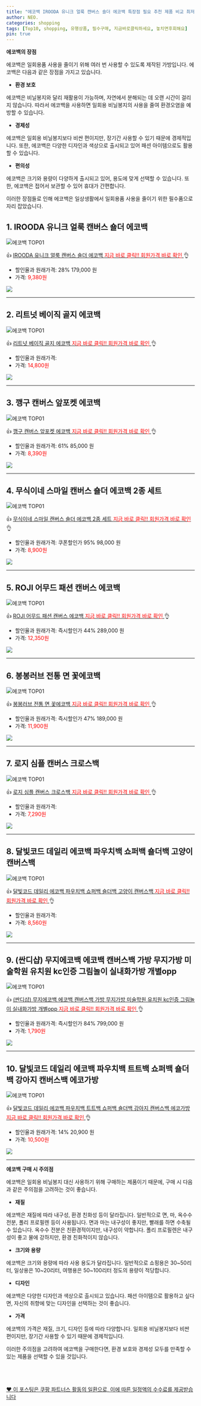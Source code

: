 ```yaml
---
title: "에코백 IROODA 유니크 얼룩 캔버스 숄더 에코백 특장점 필요 추천 제품 비교 최저 가격 비교 장점 구매 후기 구매평"
author: NEO.
categories: shopping
tags: [Top10, shopping, 유행상품, 필수구매, 지금바로클릭하세요, 놓치면후회해요]
pin: true
---
```

**에코백의 장점**

에코백은 일회용품 사용을 줄이기 위해 여러 번 사용할 수 있도록 제작된 가방입니다. 에코백은 다음과 같은 장점을 가지고 있습니다.

* **환경 보호**

에코백은 비닐봉지와 달리 재활용이 가능하며, 자연에서 분해되는 데 오랜 시간이 걸리지 않습니다. 따라서 에코백을 사용하면 일회용 비닐봉지의 사용을 줄여 환경오염을 예방할 수 있습니다.

* **경제성**

에코백은 일회용 비닐봉지보다 비싼 편이지만, 장기간 사용할 수 있기 때문에 경제적입니다. 또한, 에코백은 다양한 디자인과 색상으로 출시되고 있어 패션 아이템으로도 활용할 수 있습니다.

* **편의성**

에코백은 크기와 용량이 다양하게 출시되고 있어, 용도에 맞게 선택할 수 있습니다. 또한, 에코백은 접어서 보관할 수 있어 휴대가 간편합니다.

이러한 장점들로 인해 에코백은 일상생활에서 일회용품 사용을 줄이기 위한 필수품으로 자리 잡았습니다.

   

## 1. IROODA 유니크 얼룩 캔버스 숄더 에코백

![에코백 TOP01](https://thumbnail6.coupangcdn.com/thumbnails/remote/490x490ex/image/vendor_inventory/0a72/194a354eeb998fc79782f19efd45d35d68cad23f4394e85393b902c4a82e.jpg)


👍 [IROODA 유니크 얼룩 캔버스 숄더 에코백 <font color=red> 지금 바로 클릭!! 회원가격 바로 확인 </font> ](https://link.coupang.com/re/AFFSDP?lptag=AF3617701&subid=GithubCoopas&pageKey=7528823109&traceid=V0-153&itemId=19762855582&vendorItemId=86866129296) 👌 


- 할인율과 원래가격: 28%  179,000   원
- 가격: <span style='color:red'>9,380원</span>

[![](/discount_price.png)](https://link.coupang.com/re/AFFSDP?lptag=AF3617701&subid=GithubCoopas&pageKey=7528823109&traceid=V0-153&itemId=19762855582&vendorItemId=86866129296)

---


   

## 2. 리트넛 베이직 골지 에코백

![에코백 TOP01](https://thumbnail6.coupangcdn.com/thumbnails/remote/490x490ex/image/vendor_inventory/18ab/20d599893353fd95f6ea535431590478a90272524ef1c483434c5f5f3eef.jpg)


👍 [리트넛 베이직 골지 에코백 <font color=red> 지금 바로 클릭!! 회원가격 바로 확인 </font> ](https://link.coupang.com/re/AFFSDP?lptag=AF3617701&subid=GithubCoopas&pageKey=7070462086&traceid=V0-153&itemId=17556290154&vendorItemId=84990456233) 👌 


- 할인율과 원래가격: 
- 가격: <span style='color:red'>14,800원</span>

[![](/discount_price.png)](https://link.coupang.com/re/AFFSDP?lptag=AF3617701&subid=GithubCoopas&pageKey=7070462086&traceid=V0-153&itemId=17556290154&vendorItemId=84990456233)

---


   

## 3. 깽구 캔버스 앞포켓 에코백

![에코백 TOP01](https://thumbnail6.coupangcdn.com/thumbnails/remote/490x490ex/image/vendor_inventory/2061/c0f9b839cce9ac0a62797d5f8ade91e637c8b9159853a602708c1bf55da7.jpg)


👍 [깽구 캔버스 앞포켓 에코백 <font color=red> 지금 바로 클릭!! 회원가격 바로 확인 </font> ](https://link.coupang.com/re/AFFSDP?lptag=AF3617701&subid=GithubCoopas&pageKey=4369163493&traceid=V0-153&itemId=5147638667&vendorItemId=81278525733) 👌 


- 할인율과 원래가격: 61%  85,000   원
- 가격: <span style='color:red'>8,390원</span>

[![](/discount_price.png)](https://link.coupang.com/re/AFFSDP?lptag=AF3617701&subid=GithubCoopas&pageKey=4369163493&traceid=V0-153&itemId=5147638667&vendorItemId=81278525733)

---


   

## 4. 무식이네 스마일 캔버스 숄더 에코백 2종 세트

![에코백 TOP01](https://thumbnail7.coupangcdn.com/thumbnails/remote/490x490ex/image/vendor_inventory/eba2/c699bc122d0d5117f228b5da8b3b084a11d5245aa3ac61b3c9f62834ab79.jpg)


👍 [무식이네 스마일 캔버스 숄더 에코백 2종 세트 <font color=red> 지금 바로 클릭!! 회원가격 바로 확인 </font> ](https://link.coupang.com/re/AFFSDP?lptag=AF3617701&subid=GithubCoopas&pageKey=7447177574&traceid=V0-153&itemId=19379203694&vendorItemId=86354971565) 👌 


- 할인율과 원래가격: 쿠폰할인가 95%  98,000   원
- 가격: <span style='color:red'>8,900원</span>

[![](/discount_price.png)](https://link.coupang.com/re/AFFSDP?lptag=AF3617701&subid=GithubCoopas&pageKey=7447177574&traceid=V0-153&itemId=19379203694&vendorItemId=86354971565)

---


   

## 5. ROJI 어무드 패션 캔버스 에코백

![에코백 TOP01](https://thumbnail10.coupangcdn.com/thumbnails/remote/490x490ex/image/rs_quotation_api/6try86tu/87a073eb87e041f2a742446dd8360a2f.jpg)


👍 [ROJI 어무드 패션 캔버스 에코백 <font color=red> 지금 바로 클릭!! 회원가격 바로 확인 </font> ](https://link.coupang.com/re/AFFSDP?lptag=AF3617701&subid=GithubCoopas&pageKey=6261594474&traceid=V0-153&itemId=12752959414&vendorItemId=80770170842) 👌 


- 할인율과 원래가격: 즉시할인가 44%  289,000   원
- 가격: <span style='color:red'>12,350원</span>

[![](/discount_price.png)](https://link.coupang.com/re/AFFSDP?lptag=AF3617701&subid=GithubCoopas&pageKey=6261594474&traceid=V0-153&itemId=12752959414&vendorItemId=80770170842)

---


   

## 6. 봉봉러브 전통 면 꽃에코백

![에코백 TOP01](https://thumbnail7.coupangcdn.com/thumbnails/remote/490x490ex/image/vendor_inventory/e108/7c2f6f8bde44ca2efe6861c53ff0a4a849f2128850c46d462cad16677d62.jpg)


👍 [봉봉러브 전통 면 꽃에코백 <font color=red> 지금 바로 클릭!! 회원가격 바로 확인 </font> ](https://link.coupang.com/re/AFFSDP?lptag=AF3617701&subid=GithubCoopas&pageKey=220878969&traceid=V0-153&itemId=689083118&vendorItemId=4767117956) 👌 


- 할인율과 원래가격: 즉시할인가 47%  189,000   원
- 가격: <span style='color:red'>11,900원</span>

[![](/discount_price.png)](https://link.coupang.com/re/AFFSDP?lptag=AF3617701&subid=GithubCoopas&pageKey=220878969&traceid=V0-153&itemId=689083118&vendorItemId=4767117956)

---


   

## 7. 로지 심플 캔버스 크로스백

![에코백 TOP01](https://thumbnail10.coupangcdn.com/thumbnails/remote/490x490ex/image/rs_quotation_api/dofsi5m7/0c71114b341b46dc8c31faf8e7da0ddc.jpg)


👍 [로지 심플 캔버스 크로스백 <font color=red> 지금 바로 클릭!! 회원가격 바로 확인 </font> ](https://link.coupang.com/re/AFFSDP?lptag=AF3617701&subid=GithubCoopas&pageKey=6151536210&traceid=V0-153&itemId=18214163766&vendorItemId=85017519971) 👌 


- 할인율과 원래가격: 
- 가격: <span style='color:red'>7,290원</span>

[![](/discount_price.png)](https://link.coupang.com/re/AFFSDP?lptag=AF3617701&subid=GithubCoopas&pageKey=6151536210&traceid=V0-153&itemId=18214163766&vendorItemId=85017519971)

---


   

## 8. 달빛코드 데일리 에코백 파우치백 쇼퍼백 숄더백 고양이 캔버스백

![에코백 TOP01](https://thumbnail7.coupangcdn.com/thumbnails/remote/490x490ex/image/vendor_inventory/96bf/e95db7e342db5e5c1724092a24a2e30dcd39d0c2a709e3ff60cd9e867f5e.jpeg)


👍 [달빛코드 데일리 에코백 파우치백 쇼퍼백 숄더백 고양이 캔버스백 <font color=red> 지금 바로 클릭!! 회원가격 바로 확인 </font> ](https://link.coupang.com/re/AFFSDP?lptag=AF3617701&subid=GithubCoopas&pageKey=7338043058&traceid=V0-153&itemId=18853706902&vendorItemId=85982929357) 👌 


- 할인율과 원래가격: 
- 가격: <span style='color:red'>8,560원</span>

[![](/discount_price.png)](https://link.coupang.com/re/AFFSDP?lptag=AF3617701&subid=GithubCoopas&pageKey=7338043058&traceid=V0-153&itemId=18853706902&vendorItemId=85982929357)

---


   

## 9. (싼디샵) 무지에코백 에코백 캔버스백 가방 무지가방 미술학원 유치원 kc인증 그림놀이 실내화가방 개별opp

![에코백 TOP01](https://thumbnail7.coupangcdn.com/thumbnails/remote/490x490ex/image/vendor_inventory/ae08/46a7bc1446468411085e2c7b4b782065ea3db56b7ee99aa20a7531068597.jpg)


👍 [(싼디샵) 무지에코백 에코백 캔버스백 가방 무지가방 미술학원 유치원 kc인증 그림놀이 실내화가방 개별opp <font color=red> 지금 바로 클릭!! 회원가격 바로 확인 </font> ](https://link.coupang.com/re/AFFSDP?lptag=AF3617701&subid=GithubCoopas&pageKey=7648068161&traceid=V0-153&itemId=20341949090&vendorItemId=83602122180) 👌 


- 할인율과 원래가격: 즉시할인가 84%  799,000   원
- 가격: <span style='color:red'>1,790원</span>

[![](/discount_price.png)](https://link.coupang.com/re/AFFSDP?lptag=AF3617701&subid=GithubCoopas&pageKey=7648068161&traceid=V0-153&itemId=20341949090&vendorItemId=83602122180)

---


   

## 10. 달빛코드 데일리 에코백 파우치백 트트백 쇼퍼백 숄더백 강아지 캔버스백 에코가방

![에코백 TOP01](https://thumbnail10.coupangcdn.com/thumbnails/remote/490x490ex/image/vendor_inventory/0781/53827d784c43a6bac6b331f3bd0facbf83b8dff5355d3b82a1629b995388.jpg)


👍 [달빛코드 데일리 에코백 파우치백 트트백 쇼퍼백 숄더백 강아지 캔버스백 에코가방 <font color=red> 지금 바로 클릭!! 회원가격 바로 확인 </font> ](https://link.coupang.com/re/AFFSDP?lptag=AF3617701&subid=GithubCoopas&pageKey=7596347877&traceid=V0-153&itemId=20084464003&vendorItemId=87503434593) 👌 


- 할인율과 원래가격: 14%  20,900   원
- 가격: <span style='color:red'>10,500원</span>

[![](/discount_price.png)](https://link.coupang.com/re/AFFSDP?lptag=AF3617701&subid=GithubCoopas&pageKey=7596347877&traceid=V0-153&itemId=20084464003&vendorItemId=87503434593)

---
**에코백 구매 시 주의점**

에코백은 일회용 비닐봉지 대신 사용하기 위해 구매하는 제품이기 때문에, 구매 시 다음과 같은 주의점을 고려하는 것이 좋습니다.

* **재질**

에코백은 재질에 따라 내구성, 환경 친화성 등이 달라집니다. 일반적으로 면, 마, 옥수수 전분, 폴리 프로필렌 등이 사용됩니다. 면과 마는 내구성이 좋지만, 빨래를 하면 수축될 수 있습니다. 옥수수 전분은 친환경적이지만, 내구성이 약합니다. 폴리 프로필렌은 내구성이 좋고 물에 강하지만, 환경 친화적이지 않습니다.

* **크기와 용량**

에코백은 크기와 용량에 따라 사용 용도가 달라집니다. 일반적으로 쇼핑용은 30~50리터, 일상용은 10~20리터, 여행용은 50~100리터 정도의 용량이 적당합니다.

* **디자인**

에코백은 다양한 디자인과 색상으로 출시되고 있습니다. 패션 아이템으로 활용하고 싶다면, 자신의 취향에 맞는 디자인을 선택하는 것이 좋습니다.

* **가격**

에코백의 가격은 재질, 크기, 디자인 등에 따라 다양합니다. 일회용 비닐봉지보다 비싼 편이지만, 장기간 사용할 수 있기 때문에 경제적입니다.

이러한 주의점을 고려하여 에코백을 구매한다면, 환경 보호와 경제성 모두를 만족할 수 있는 제품을 선택할 수 있을 것입니다.<br><br><br><br><br> [ ❤  이 포스팅은 쿠팡 파트너스 활동의 일환으로, 이에 따른 일정액의 수수료를 제공받습니다](https://link.coupang.com/a/bcEFyh)